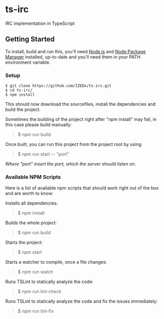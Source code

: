 # ts-irc

IRC implementation in TypeScript

## Getting Started

To install, build and run this, you'll need [Node.js](https://nodejs.org) and [Node Package Manager](https://www.npmjs.com/) installed, up-to-date and you'll need them in your PATH environment variable.

### Setup

```
$ git clone https://github.com/IZEDx/ts-irc.git
$ cd ts-irc/
$ npm install
```
 
This should now download the sourcefiles, install the dependencies and build the project.

Sometimes the building of the project right after "npm install" may fail, in this case please build manually:

> $ npm run build

Once built, you can run this project from the project root by using

> $ npm run start -- "port"

*Where "port" insert the port, which the server should listen on.*

### Available NPM Scripts

Here is a list of available npm scripts that should work right out of the box and are worth to know:

Installs all dependencies:

> $ npm install

Builds the whole project:

> $ npm run build

Starts the project:

> $ npm start

Starts a watcher to compile, once a file changes:

> $ npm run watch

Runs TSLint to statically analyze the code:

> $ npm run lint-check

Runs TSLint to statically analyze the code and fix the issues immediately:

> $ npm run lint-fix
